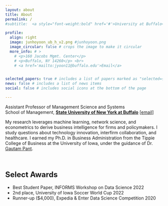 ```yaml
---
layout: about
title: About
permalink: /
#subtitle:  <a style="font-weight:bold" href='#'>University at Buffalo</a>. School of Management. <a href='mailto:jyoon11@uiowa.edu'>email</a>

profile:
  align: right
  image: junhoyoon_ub_h_v2.png #junhoyoon.png
  image_circular: false # crops the image to make it circular
  more_info: # >
    # <p>160 Jacobs Mgmt. Center</p>
    # <p>Buffalo, NY 14260</p> <br>
    # <a href='mailto:jyoon11@buffalo.edu'>Email</a>


selected_papers: true # includes a list of papers marked as "selected={true}"
news: false # includes a list of news items
social: false # includes social icons at the bottom of the page

---
```


 Assistant Professor of Management Science and Systems <br> School of Management, <a style="font-weight:bold" href='https://management.buffalo.edu/faculty/academic-departments/management-science-systems/faculty/junho-yoon.html'>State University of New York at Buffalo</a>  [<a href='mailto:jyoon11@buffalo.edu'>email</a>]



My research leverages machine learning, network science, and econometrics to derive business intelligence for firms and policymakers. I study questions about technology innovation, interfirm collaboration, and healthcare. I earned my Ph.D. in Business Administration from the Tippie College of Business at the University of Iowa, under the guidance of Dr. [Gautam Pant](https://sites.google.com/view/gautam-pant).



<br>

## <span style="font-size: 24px;"> Select Awards </span>

- Best Student Paper, INFORMS Workshop on Data Science 2022
- 2nd place, University of Iowa Soccer World Cup 2022
- Runner-up ($4,000),  Expedia & Enter Data Science Competition 2020




<!--[CV](/assets/pdf/junhoyoon_cv.pdf)-->


<!--Write your biography here. Tell the world about yourself. Link to your favorite [subreddit](http://reddit.com). You can put a picture in, too. The code is already in, just name your picture `prof_pic.jpg` and put it in the `img/` folder.

Put your address / P.O. box / other info right below your picture. You can also disable any of these elements by editing `profile` property of the YAML header of your `_pages/about.md`. Edit `_bibliography/papers.bib` and Jekyll will render your [publications page](/al-folio/publications/) automatically.

Link to your social media connections, too. This theme is set up to use [Font Awesome icons](https://fontawesome.com/) and [Academicons](https://jpswalsh.github.io/academicons/), like the ones below. Add your Facebook, Twitter, LinkedIn, Google Scholar, or just disable all of them.-->
